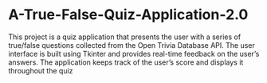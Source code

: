 # A-True-False-Quiz-Application-2.0
This project is a quiz application that presents the user with a series of true/false questions collected  from the Open Trivia Database API. The user interface is built using Tkinter and provides real-time feedback on the user’s answers. The application keeps track of the user’s score and displays it throughout the quiz
